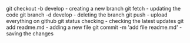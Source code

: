 git checkout -b develop - creating  a new branch
git fetch - updating the code
git branch -d develop - deleting  the branch
git push - upload everything on github
git status checking - checking the latest updates
git add readme.md - adding a new file
git commit -m 'add file readme.md' - saving the changes
